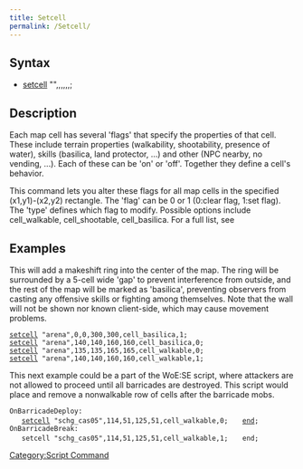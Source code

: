 ```yaml
---
title: Setcell
permalink: /Setcell/
---
```


Syntax
------

-   [setcell](/setcell "wikilink") "<map name>",<x1>,<y1>,<x2>,<y2>,<type>,<flag>;

Description
-----------

Each map cell has several 'flags' that specify the properties of that cell. These include terrain properties (walkability, shootability, presence of water), skills (basilica, land protector, ...) and other (NPC nearby, no vending, ...). Each of these can be 'on' or 'off'. Together they define a cell's behavior.

This command lets you alter these flags for all map cells in the specified (x1,y1)-(x2,y2) rectangle. The 'flag' can be 0 or 1 (0:clear flag, 1:set flag). The 'type' defines which flag to modify. Possible options include cell_walkable, cell_shootable, cell_basilica. For a full list, see

Examples
--------

This will add a makeshift ring into the center of the map. The ring will be surrounded by a 5-cell wide 'gap' to prevent interference from outside, and the rest of the map will be marked as 'basilica', preventing observers from casting any offensive skills or fighting among themselves. Note that the wall will not be shown nor known client-side, which may cause movement problems.

[`setcell`](/setcell "wikilink")` "arena",0,0,300,300,cell_basilica,1;`
[`setcell`](/setcell "wikilink")` "arena",140,140,160,160,cell_basilica,0;`
[`setcell`](/setcell "wikilink")` "arena",135,135,165,165,cell_walkable,0;`
[`setcell`](/setcell "wikilink")` "arena",140,140,160,160,cell_walkable,1;`

This next example could be a part of the WoE:SE script, where attackers are not allowed to proceed until all barricades are destroyed. This script would place and remove a nonwalkable row of cells after the barricade mobs.

`OnBarricadeDeploy:`
`   `[`setcell`](/setcell "wikilink")` "schg_cas05",114,51,125,51,cell_walkable,0;`
`   `[`end`](/end "wikilink")`;`
`OnBarricadeBreak:`
`   setcell "schg_cas05",114,51,125,51,cell_walkable,1;`
`   end;`

[Category:Script Command](/Category:Script_Command "wikilink")